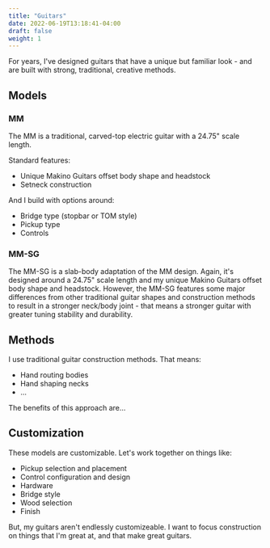 ```yaml
---
title: "Guitars"
date: 2022-06-19T13:18:41-04:00
draft: false
weight: 1
---
```


For years, I've designed guitars that have a unique but familiar look - and are built with strong, traditional, creative methods. 

## Models

### MM
The MM is a traditional, carved-top electric guitar with a 24.75" scale length.

Standard features:
- Unique Makino Guitars offset body shape and headstock
- Setneck construction

And I build with options around:
- Bridge type (stopbar or TOM style)
- Pickup type
- Controls

### MM-SG
The MM-SG is a slab-body adaptation of the MM design. Again, it's designed around a 24.75" scale length and my unique Makino Guitars offset body shape and headstock. However, the MM-SG features some major differences from other traditional guitar shapes and construction methods to result in a stronger neck/body joint - that means a stronger guitar with greater tuning stability and durability.

## Methods
I use traditional guitar construction methods. That means:
- Hand routing bodies
- Hand shaping necks
- ...

The benefits of this approach are...

## Customization
These models are customizable. Let's work together on things like:
- Pickup selection and placement
- Control configuration and design
- Hardware
- Bridge style
- Wood selection
- Finish

But, my guitars aren't endlessly customizeable. I want to focus construction on things that I'm great at, and that make great guitars. 